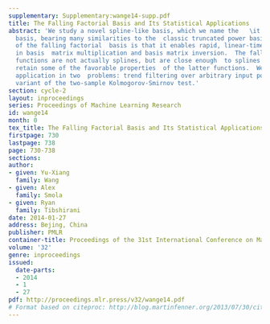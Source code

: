 ```yaml
---
supplementary: Supplementary:wange14-supp.pdf
title: The Falling Factorial Basis and Its Statistical Applications
abstract: 'We study a novel spline-like basis, which we name the   \it falling factorial
  basis, bearing many similarities to the  classic truncated power basis.  The advantage
  of the falling factorial  basis is that it enables rapid, linear-time computations
  in basis  matrix multiplication and basis matrix inversion.  The falling  factorial
  functions are not actually splines, but are close enough  to splines that they provably
  retain some of the favorable properties  of the latter functions.  We examine their
  application in two  problems: trend filtering over arbitrary input points, and a  higher-order
  variant of the two-sample Kolmogorov-Smirnov test.'
section: cycle-2
layout: inproceedings
series: Proceedings of Machine Learning Research
id: wange14
month: 0
tex_title: The Falling Factorial Basis and Its Statistical Applications
firstpage: 730
lastpage: 738
page: 730-738
sections: 
author:
- given: Yu-Xiang
  family: Wang
- given: Alex
  family: Smola
- given: Ryan
  family: Tibshirani
date: 2014-01-27
address: Bejing, China
publisher: PMLR
container-title: Proceedings of the 31st International Conference on Machine Learning
volume: '32'
genre: inproceedings
issued:
  date-parts:
  - 2014
  - 1
  - 27
pdf: http://proceedings.mlr.press/v32/wange14.pdf
# Format based on citeproc: http://blog.martinfenner.org/2013/07/30/citeproc-yaml-for-bibliographies/
---
```

